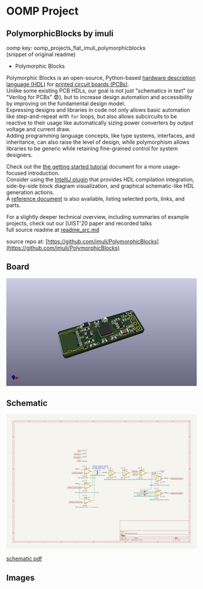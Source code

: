 # OOMP Project  
## PolymorphicBlocks  by imuli  
  
oomp key: oomp_projects_flat_imuli_polymorphicblocks  
(snippet of original readme)  
  
- Polymorphic Blocks  
  
Polymorphic Blocks is an open-source, Python-based [hardware description language (HDL)](https://en.wikipedia.org/wiki/Hardware_description_language) for [printed circuit boards (PCBs)](https://en.wikipedia.org/wiki/Printed_circuit_board).  
Unlike some existing PCB HDLs, our goal is not just "schematics in text" (or "Verilog for PCBs" 😨), but to increase design automation and accessibility by improving on the fundamental design model.  
Expressing designs and libraries in code not only allows basic automation like step-and-repeat with `for` loops, but also allows subcircuits to be reactive to their usage like automatically sizing power converters by output voltage and current draw.  
Adding programming language concepts, like type systems, interfaces, and inheritance, can also raise the level of design, while polymorphism allows libraries to be generic while retaining fine-grained control for system designers.  
  
Check out the [the getting started tutorial](getting-started.md) document for a more usage-focused introduction.  
Consider using the [IntelliJ plugin](https://github.com/BerkeleyHCI/edg-ide) that provides HDL compilation integration, side-by-side block diagram visualization, and graphical schematic-like HDL generation actions.   
A [reference document](reference.md) is also available, listing selected ports, links, and parts.  
  
For a slightly deeper technical overview, including summaries of example projects, check out our [UIST'20 paper and recorded talks  
  full source readme at [readme_src.md](readme_src.md)  
  
source repo at: [https://github.com/imuli/PolymorphicBlocks](https://github.com/imuli/PolymorphicBlocks)  
## Board  
  
[![working_3d.png](working_3d_600.png)](working_3d.png)  
## Schematic  
  
[![working_schematic.png](working_schematic_600.png)](working_schematic.png)  
  
[schematic pdf](working_schematic.pdf)  
## Images  
